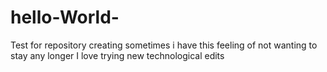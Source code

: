 # hello-World-
Test for repository creating 
sometimes i have this feeling of not wanting to stay any longer 
I love trying new technological edits
